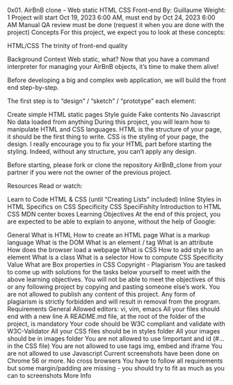 0x01. AirBnB clone - Web static HTML CSS Front-end By: Guillaume Weight: 1 Project will start Oct 19, 2023 6:00 AM, must end by Oct 24, 2023 6:00 AM Manual QA review must be done (request it when you are done with the project) Concepts For this project, we expect you to look at these concepts:

HTML/CSS The trinity of front-end quality

Background Context Web static, what? Now that you have a command interpreter for managing your AirBnB objects, it’s time to make them alive!

Before developing a big and complex web application, we will build the front end step-by-step.

The first step is to “design” / “sketch” / “prototype” each element:

Create simple HTML static pages Style guide Fake contents No Javascript No data loaded from anything During this project, you will learn how to manipulate HTML and CSS languages. HTML is the structure of your page, it should be the first thing to write. CSS is the styling of your page, the design. I really encourage you to fix your HTML part before starting the styling. Indeed, without any structure, you can’t apply any design.

Before starting, please fork or clone the repository AirBnB_clone from your partner if you were not the owner of the previous project.

Resources Read or watch:

Learn to Code HTML & CSS (until “Creating Lists” included) Inline Styles in HTML Specifics on CSS Specificity CSS SpeciFishity Introduction to HTML CSS MDN center boxes Learning Objectives At the end of this project, you are expected to be able to explain to anyone, without the help of Google:

General What is HTML How to create an HTML page What is a markup language What is the DOM What is an element / tag What is an attribute How does the browser load a webpage What is CSS How to add style to an element What is a class What is a selector How to compute CSS Specificity Value What are Box properties in CSS Copyright - Plagiarism You are tasked to come up with solutions for the tasks below yourself to meet with the above learning objectives. You will not be able to meet the objectives of this or any following project by copying and pasting someone else’s work. You are not allowed to publish any content of this project. Any form of plagiarism is strictly forbidden and will result in removal from the program. Requirements General Allowed editors: vi, vim, emacs All your files should end with a new line A README.md file, at the root of the folder of the project, is mandatory Your code should be W3C compliant and validate with W3C-Validator All your CSS files should be in styles folder All your images should be in images folder You are not allowed to use !important and id (#... in the CSS file) You are not allowed to use tags img, embed and iframe You are not allowed to use Javascript Current screenshots have been done on Chrome 56 or more. No cross browsers You have to follow all requirements but some margin/padding are missing - you should try to fit as much as you can to screenshots More Info
